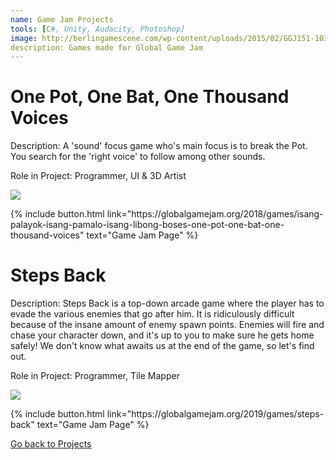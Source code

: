 ```yaml
---
name: Game Jam Projects
tools: [C#, Unity, Audacity, Photoshop]
image: http://berlingamescene.com/wp-content/uploads/2015/02/GGJ151-1038x576.png
description: Games made for Global Game Jam
---
```


# One Pot, One Bat, One Thousand Voices

Description:
A 'sound' focus game who's main focus is to break the Pot. You search for the 'right voice' to follow among other sounds.

Role in Project:
Programmer, UI & 3D Artist 


![](https://ggj.s3.amazonaws.com/styles/game_sidebar__wide/game/featured_image/icon_2.jpg?itok=SpVYcr-W&timestamp=1517117474)

<p class="text-center">
{% include button.html link="https://globalgamejam.org/2018/games/isang-palayok-isang-pamalo-isang-libong-boses-one-pot-one-bat-one-thousand-voices" text="Game Jam Page" %}
</p>

# Steps Back

Description:
Steps Back is a top-down arcade game where the player has to evade the various enemies that go after him. It is ridiculously difficult because of the insane amount of enemy spawn points. Enemies will fire and chase your character down, and it's up to you to make sure he gets home safely! We don't know what awaits us at the end of the game, so let's find out.

Role in Project:
Programmer, Tile Mapper


![](https://i.imgur.com/aQB6TKp.png)


<p class="text-center">
{% include button.html link="https://globalgamejam.org/2019/games/steps-back" text="Game Jam Page" %}
</p>

<a href="{{ site.baseurl }}/projects"> Go back to Projects</a>
